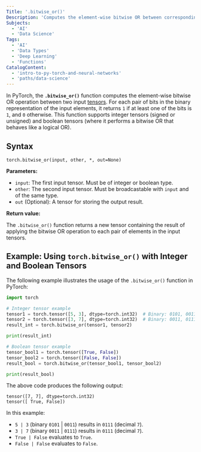 ```yaml
---
Title: '.bitwise_or()'
Description: 'Computes the element-wise bitwise OR between corresponding bits of two integer tensors.'
Subjects:
  - 'AI'
  - 'Data Science'
Tags:
  - 'AI'
  - 'Data Types'
  - 'Deep Learning'
  - 'Functions'
CatalogContent:
  - 'intro-to-py-torch-and-neural-networks'
  - 'paths/data-science'
---
```


In PyTorch, the **`.bitwise_or()`** function computes the element-wise bitwise OR operation between two input [tensors](https://www.codecademy.com/resources/docs/pytorch/tensors). For each pair of bits in the binary representation of the input elements, it returns `1` if at least one of the bits is `1`, and `0` otherwise. This function supports integer tensors (signed or unsigned) and boolean tensors (where it performs a bitwise OR that behaves like a logical OR).

## Syntax

```pseudo
torch.bitwise_or(input, other, *, out=None)
```

**Parameters:**

- `input`: The first input tensor. Must be of integer or boolean type.
- `other`: The second input tensor. Must be broadcastable with `input` and of the same type.
- `out` (Optional): A tensor for storing the output result.

**Return value:**

The `.bitwise_or()` function returns a new tensor containing the result of applying the bitwise OR operation to each pair of elements in the input tensors.

## Example: Using `torch.bitwise_or()` with Integer and Boolean Tensors

The following example illustrates the usage of the `.bitwise_or()` function in PyTorch:

```py
import torch

# Integer tensor example
tensor1 = torch.tensor([5, 3], dtype=torch.int32)  # Binary: 0101, 0011
tensor2 = torch.tensor([3, 7], dtype=torch.int32)  # Binary: 0011, 0111
result_int = torch.bitwise_or(tensor1, tensor2)

print(result_int)

# Boolean tensor example
tensor_bool1 = torch.tensor([True, False])
tensor_bool2 = torch.tensor([False, False])
result_bool = torch.bitwise_or(tensor_bool1, tensor_bool2)

print(result_bool)
```

The above code produces the following output:

```shell
tensor([7, 7], dtype=torch.int32)
tensor([ True, False])
```

In this example:

- `5 | 3` (binary `0101` | `0011`) results in `0111` (decimal `7`).
- `3 | 7` (binary `0011` | `0111`) results in `0111` (decimal `7`).
- `True | False` evaluates to `True`.
- `False | False` evaluates to `False`.
  
